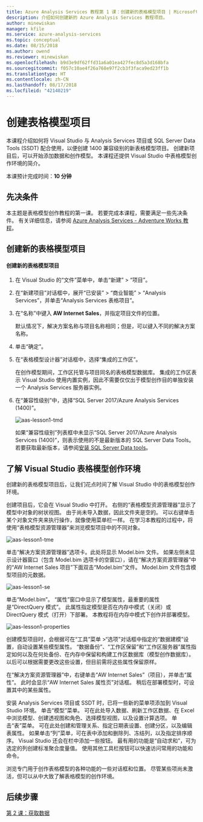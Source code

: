 ```yaml
---
title: Azure Analysis Services 教程第 1 课：创建新的表格模型项目 | Microsoft Docs
description: 介绍如何创建新的 Azure Analysis Services 教程项目。
author: minewiskan
manager: kfile
ms.service: azure-analysis-services
ms.topic: conceptual
ms.date: 08/15/2018
ms.author: owend
ms.reviewer: minewiskan
ms.openlocfilehash: b9d3e9df62ffd31a6a01ea427fec8d5a3d168bfa
ms.sourcegitcommit: f057c10ae4f26a768e97f2cb3f3faca9ed23ff1b
ms.translationtype: HT
ms.contentlocale: zh-CN
ms.lasthandoff: 08/17/2018
ms.locfileid: "42140219"
---
```

# <a name="create-a-tabular-model-project"></a>创建表格模型项目

本课程介绍如何将 Visual Studio 与 Analysis Services 项目或 SQL Server Data Tools (SSDT) 配合使用，以便创建 1400 兼容级别的新表格模型项目。 创建新项目后，可以开始添加数据和创作模型。 本课程还提供 Visual Studio 中表格模型创作环境的简介。  
  
本课预计完成时间：**10 分钟**  
  
## <a name="prerequisites"></a>先决条件  
本主题是表格模型创作教程的第一课。 若要完成本课程，需要满足一些先决条件。 有关详细信息，请参阅 [Azure Analysis Services - Adventure Works 教程](../tutorials/aas-adventure-works-tutorial.md)。  
  
## <a name="create-a-new-tabular-model-project"></a>创建新的表格模型项目  
  
#### <a name="to-create-a-new-tabular-model-project"></a>创建新的表格模型项目  
  
1.  在 Visual Studio 的“文件”菜单中，单击“新建” > “项目”。  
  
2.  在“新建项目”对话框中，展开“已安装” > “商业智能” > “Analysis Services”，并单击“Analysis Services 表格项目”。  
  
3.  在“名称”中键入 **AW Internet Sales**，并指定项目文件的位置。  
  
    默认情况下，解决方案名称与项目名称相同；但是，可以键入不同的解决方案名称。  
  
4.  单击“确定”。  
  
5.  在“表格模型设计器”对话框中，选择“集成的工作区”。  
  
    在创作模型期间，工作区托管与项目同名的表格模型数据库。 集成的工作区表示 Visual Studio 使用内置实例，因此不需要仅仅出于模型创作目的单独安装一个 Analysis Services 服务器实例。
      
6.  在“兼容性级别”中，选择“SQL Server 2017/Azure Analysis Services (1400)”。   
 
    ![aas-lesson1-tmd](../tutorials/media/aas-lesson1-tmd.png)
      
    如果“兼容性级别”列表框中未显示“SQL Server 2017/Azure Analysis Services (1400)”，则表示使用的不是最新版本的 SQL Server Data Tools。 若要获取最新版本，请参阅[安装 SQL Server Data tools](https://docs.microsoft.com/sql/ssdt/download-sql-server-data-tools-ssdt)。  
      
  
## <a name="understanding-the-visual-studio-tabular-model-authoring-environment"></a>了解 Visual Studio 表格模型创作环境  
创建新的表格模型项目后，让我们花点时间了解 Visual Studio 中的表格模型创作环境。  
  
创建项目后，它会在 Visual Studio 中打开。 右侧的“表格模型资源管理器”显示了模型中对象的树状视图。 由于尚未导入数据，因此文件夹是空的。 可以右键单击某个对象文件夹来执行操作，就像使用菜单栏一样。 在学习本教程的过程中，将使用“表格模型资源管理器”来浏览模型项目中的不同对象。

![aas-lesson1-tme](../tutorials/media/aas-lesson1-tme.png)

单击“解决方案资源管理器”选项卡。此处将显示 Model.bim 文件。 如果左侧未显示设计器窗口（包含 Model.bim 选项卡的空窗口），请在“解决方案资源管理器”中的“AW Internet Sales 项目”下面双击“Model.bim”文件。 Model.bim 文件包含模型项目的元数据。 

![aas-lesson1-se](../tutorials/media/aas-lesson1-se.png)
  
单击“Model.bim”。 “属性”窗口中显示了模型属性，最重要的属性是“DirectQuery 模式”。 此属性指定模型是否在内存中模式（关闭）或 DirectQuery 模式（打开）下部署。 本教程将在内存中模式下创作并部署模型。

![aas-lesson1-properties](../tutorials/media/aas-lesson1-properties.png)
  
创建模型项目时，会根据可在“工具”菜单 >“选项”对话框中指定的“数据建模”设置，自动设置某些模型属性。 “数据备份”、“工作区保留”和“工作区服务器”属性指定如何以及在何处备份、在内存中保留和构建工作区数据库（模型创作数据库）。 以后可以根据需要更改这些设置，但目前需将这些属性保留原样。  

在“解决方案资源管理器”中，右键单击“AW Internet Sales”（项目），并单击“属性”。 此时会显示“AW Internet Sales 属性页”对话框。 稍后在部署模型时，可设置其中的某些属性。  
  
安装 Analysis Services 项目或 SSDT 时，已将一些新的菜单项添加到 Visual Studio 环境。 单击“模型”菜单。 可在此处导入数据、刷新工作区数据、在 Excel 中浏览模型、创建透视图和角色、选择模型视图，以及设置计算选项。 单击“表”菜单。 可在此处创建和管理关系、指定日期表设置、创建分区，以及编辑表属性。 如果单击“列”菜单，可在表中添加和删除列、冻结列，以及指定排序顺序。 Visual Studio 还会在栏中添加一些按钮。 最有用的功能是“自动求和”，可为选定的列创建标准聚合度量值。 使用其他工具栏按钮可以快速访问常用的功能和命令。  
  
浏览专门用于创作表格模型的各种功能的一些对话框和位置。 尽管某些项尚未激活，但可以从中大致了解表格模型的创作环境。  
  

## <a name="whats-next"></a>后续步骤
[第 2 课：获取数据](../tutorials/aas-lesson-2-get-data.md)

  
  
  
